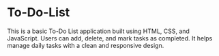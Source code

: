 # To-Do-List
This is a basic To-Do List application built using HTML, CSS, and JavaScript. Users can add, delete, and mark tasks as completed. It helps manage daily tasks with a clean and responsive design.
